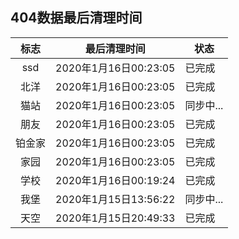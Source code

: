 ## 404数据最后清理时间
|标志 | 最后清理时间 | 状态 |
| :-: | :-: | ---- |
|ssd | 2020年1月16日00:23:05 | 已完成 |
|北洋 | 2020年1月16日00:23:05 | 已完成 |
|猫站 | 2020年1月16日00:23:05 | 同步中... |
|朋友 | 2020年1月16日00:23:05 | 已完成 |
|铂金家 | 2020年1月16日00:23:05 | 已完成 |
|家园 | 2020年1月16日00:23:05 | 已完成 |
|学校 | 2020年1月16日00:19:24 | 已完成 |
| 我堡 | 2020年1月15日13:56:22 | 同步中... |
| 天空 | 2020年1月15日20:49:33 | 已完成 |

